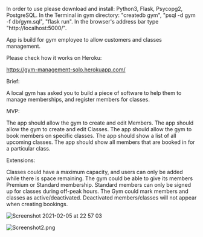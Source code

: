 In order to use please download and install: Python3, Flask, Psycopg2, PostgreSQL. In the Terminal in gym directory: "createdb gym", "psql -d gym -f db/gym.sql", "flask run". In the browser's address bar type "http://localhost:5000/".

App is build for gym employee to allow customers and classes management.

Please check how it works on Heroku:

https://gym-management-solo.herokuapp.com/

Brief:

A local gym has asked you to build a piece of software to help them to manage memberships, and register members for classes.

MVP:

The app should allow the gym to create and edit Members.
The app should allow the gym to create and edit Classes.
The app should allow the gym to book members on specific classes.
The app should show a list of all upcoming classes.
The app should show all members that are booked in for a particular class.


Extensions:

Classes could have a maximum capacity, and users can only be added while there is space remaining.
The gym could be able to give its members Premium or Standard membership. Standard members can only be signed up for classes during off-peak hours.
The Gym could mark members and classes as active/deactivated. Deactivated members/classes will not appear when creating bookings.

![Screenshot 2021-02-05 at 22 57 03](https://user-images.githubusercontent.com/72009564/107099535-dd327d00-6809-11eb-9012-635c21a91b0c.png)

![Screenshot2.png](https://github.com/fukiran/Gym_management_app/blob/main/static/images/Screenshot2.png)
